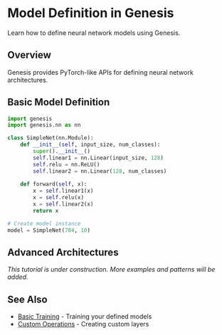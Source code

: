 # Model Definition in Genesis

Learn how to define neural network models using Genesis.

## Overview

Genesis provides PyTorch-like APIs for defining neural network architectures.

## Basic Model Definition

```python
import genesis
import genesis.nn as nn

class SimpleNet(nn.Module):
    def __init__(self, input_size, num_classes):
        super().__init__()
        self.linear1 = nn.Linear(input_size, 128)
        self.relu = nn.ReLU()
        self.linear2 = nn.Linear(128, num_classes)
    
    def forward(self, x):
        x = self.linear1(x)
        x = self.relu(x)
        x = self.linear2(x)
        return x

# Create model instance
model = SimpleNet(784, 10)
```

## Advanced Architectures

*This tutorial is under construction. More examples and patterns will be added.*

## See Also

- [Basic Training](basic-training.md) - Training your defined models
- [Custom Operations](custom-ops.md) - Creating custom layers